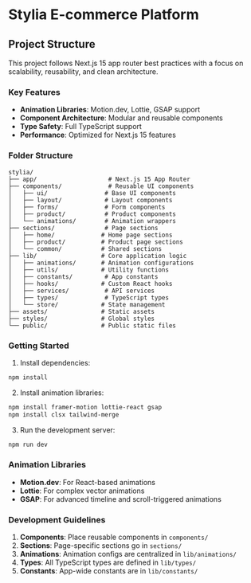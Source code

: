 # Stylia E-commerce Platform

## Project Structure

This project follows Next.js 15 app router best practices with a focus on scalability, reusability, and clean architecture.

### Key Features

- **Animation Libraries**: Motion.dev, Lottie, GSAP support
- **Component Architecture**: Modular and reusable components
- **Type Safety**: Full TypeScript support
- **Performance**: Optimized for Next.js 15 features

### Folder Structure

```
stylia/
├── app/                    # Next.js 15 App Router
├── components/             # Reusable UI components
│   ├── ui/                # Base UI components
│   ├── layout/            # Layout components
│   ├── forms/             # Form components
│   ├── product/           # Product components
│   └── animations/        # Animation wrappers
├── sections/              # Page sections
│   ├── home/             # Home page sections
│   ├── product/          # Product page sections
│   └── common/           # Shared sections
├── lib/                  # Core application logic
│   ├── animations/       # Animation configurations
│   ├── utils/            # Utility functions
│   ├── constants/         # App constants
│   ├── hooks/            # Custom React hooks
│   ├── services/          # API services
│   ├── types/             # TypeScript types
│   └── store/            # State management
├── assets/               # Static assets
├── styles/               # Global styles
└── public/               # Public static files
```

### Getting Started

1. Install dependencies:

```bash
npm install
```

2. Install animation libraries:

```bash
npm install framer-motion lottie-react gsap
npm install clsx tailwind-merge
```

3. Run the development server:

```bash
npm run dev
```

### Animation Libraries

- **Motion.dev**: For React-based animations
- **Lottie**: For complex vector animations
- **GSAP**: For advanced timeline and scroll-triggered animations

### Development Guidelines

1. **Components**: Place reusable components in `components/`
2. **Sections**: Page-specific sections go in `sections/`
3. **Animations**: Animation configs are centralized in `lib/animations/`
4. **Types**: All TypeScript types are defined in `lib/types/`
5. **Constants**: App-wide constants are in `lib/constants/`
